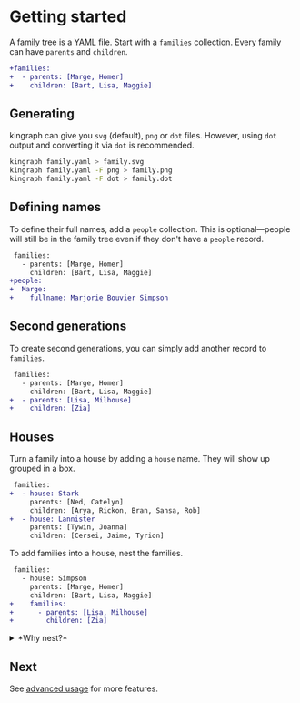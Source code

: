 # Getting started

A family tree is a [YAML](http://yaml.org/) file. Start with a `families` collection. Every family can have `parents` and `children`.

```diff
+families:
+  - parents: [Marge, Homer]
+    children: [Bart, Lisa, Maggie]
```

## Generating

kingraph can give you `svg` (default), `png` or `dot` files. However, using `dot` output and converting it via `dot` is recommended.

```sh
kingraph family.yaml > family.svg
kingraph family.yaml -F png > family.png
kingraph family.yaml -F dot > family.dot
```

## Defining names

To define their full names, add a `people` collection. This is optional—people will still be in the family tree even if they don't have a `people` record.

```diff
 families:
   - parents: [Marge, Homer]
     children: [Bart, Lisa, Maggie]
+people:
+  Marge:
+    fullname: Marjorie Bouvier Simpson
```

## Second generations

To create second generations, you can simply add another record to `families`.

```diff
 families:
   - parents: [Marge, Homer]
     children: [Bart, Lisa, Maggie]
+  - parents: [Lisa, Milhouse]
+    children: [Zia]
```

## Houses

Turn a family into a house by adding a `house` name. They will show up grouped in a box.

```diff
 families:
+  - house: Stark
     parents: [Ned, Catelyn]
     children: [Arya, Rickon, Bran, Sansa, Rob]
+  - house: Lannister
     parents: [Tywin, Joanna]
     children: [Cersei, Jaime, Tyrion]
```

To add families into a house, nest the families.

```diff
 families:
   - house: Simpson
     parents: [Marge, Homer]
     children: [Bart, Lisa, Maggie]
+    families:
+      - parents: [Lisa, Milhouse]
+        children: [Zia]
```

<details>
<summary>*Why nest?*</summary>

Families can be placed as sub-families of another families. This is more of a visual designation rather than a semantic one. If the parent family is a "house", then the sub-families will show up in the same house.

It also helps to untangle your YAML file.
</details>

## Next

See [advanced usage](docs/advanced.md) for more features.
